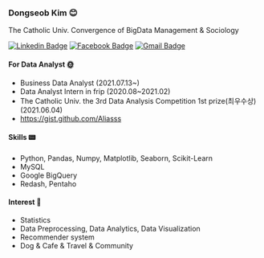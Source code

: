 
### Dongseob Kim 😊
The Catholic Univ. Convergence of BigData Management & Sociology
<br>
	
  
  [![Linkedin Badge](https://img.shields.io/badge/-LinkedIn-blue?style=flat-square&logo=Linkedin&logoColor=white&link=https://www.linkedin.com/in/seob/)](https://www.linkedin.com/in/seob/)  [![Facebook Badge](https://img.shields.io/badge/facebook-1877f2?style=flat-square&logo=facebook&logoColor=white&link=https://www.facebook.com/owl301256)](https://www.facebook.com/owl301256/)  [![Gmail Badge](https://img.shields.io/badge/Gmail-d14836?style=flat-square&logo=Gmail&logoColor=white&link=mailto:seob6615@gmail.com)](mailto:seob6615@gmail.com)
	
#### For Data Analyst 🌞
- Business Data Analyst (2021.07.13~)
- Data Analyst Intern in frip (2020.08~2021.02) 
- The Catholic Univ. the 3rd Data Analysis Competition 1st prize(최우수상) (2021.06.04)
- https://gist.github.com/Aliasss

#### Skills 📟
- Python, Pandas, Numpy, Matplotlib, Seaborn, Scikit-Learn 
- MySQL
- Google BigQuery
- Redash, Pentaho

#### Interest 🥂 
- Statistics
- Data Preprocessing, Data Analytics, Data Visualization
- Recommender system
- Dog & Cafe & Travel & Community

<!--
----
#### github stats 🐱‍🏍
  [![Anurag's github stats](https://github-readme-stats.vercel.app/api?username=Aliasss&show_icons=true&theme=radical)](https://github.com/anuraghazra/github-readme-stats)



<!--
**Aliasss/Aliasss** is a ✨ _special_ ✨ repository because its `README.md` (this file) appears on your GitHub profile.

Here are some ideas to get you started:

- 🔭 I’m currently working on ...
- 🌱 I’m currently learning ...
- 👯 I’m looking to collaborate on ...
- 🤔 I’m looking for help with ...
- 💬 Ask me about ...
- 📫 How to reach me: ...
- 😄 Pronouns: ...
- ⚡ Fun fact: ...
-->
